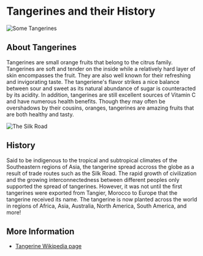 # Tangerines and their History

![Some Tangerines](https://w0.peakpx.com/wallpaper/78/746/HD-wallpaper-tangerines-bush-fruits-citrus-plant.jpg)
## About Tangerines

Tangerines are small orange fruits that belong to the citrus family. Tangerines are soft and tender on the inside while a relatively hard layer of skin encompasses the fruit. They are also well known for their refreshing and invigorating taste. The tangeriene's flavor strikes a nice balance between sour and sweet as its natural abundance of sugar is counteracted by its acidity. In addition, tangerines are still excellent sources of Vitamin C and have numerous health benefits. Though they may often be overshadows by their cousins, oranges, tangerines are amazing fruits that are both healthy and tasty.

![The Silk Road](https://uclg-aspac.org/brlc/wp-content/uploads/2022/01/Silk-Road-Map1-1140x530-1.jpg)

## History
Said to be indigenous to the tropical and subtropical climates of the Southeastern regions of Asia, the tangerine spread accross the globe as a result of trade routes such as the Silk Road. The rapid growth of civilization and the growing interconnectedness between different peoples only supported the spread of tangerines. However, it was not until the first tangerines were exported from Tangier, Morocco to Europe that the tangerine received its name. The tangerine is now planted across the world in regions of Africa, Asia, Australia, North America, South America, and more!

## More Information
- [Tangerine Wikipedia page](https://en.wikipedia.org/wiki/Tangerine#:~:text=Tangerines%20are%20smaller%20and%20less,with%20little%20bitter%20white%20mesocarp.)


